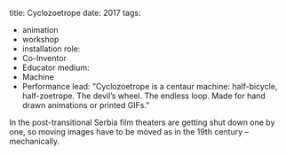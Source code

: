 title: Cyclozoetrope
date: 2017
tags: 
- animation
- workshop
- installation
role:
- Co-Inventor
- Educator
medium:
- Machine
- Performance
lead: "<span class='first-word-project-title'>Cyclozoetrope</span> is a centaur machine: half-bicycle, half-zoetrope.
The devil’s wheel. The endless loop. Made for hand
drawn animations or printed GIFs."

In the post-transitional <span class='title-bold'>Serbia</span> film theaters are getting shut down one by one, so moving images have to
be moved as in the 19th century – mechanically.